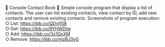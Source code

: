 📖 Console Contact Book 📖
Simple console program that display a list of contacts. The user can list existing contacts, view contact by ID, add new contacts and remove existing contacts.
Screenshots of program execution:  
○ List: https://ibb.co/QDyjfS8  
○ Get: https://ibb.co/9YHWDtw  
○ Add: https://ibb.co/3z1QxXM  
○ Remove: https://ibb.co/mzBJ3vG  
